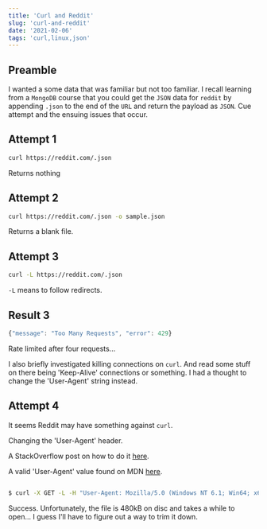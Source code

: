 ```yaml
---
title: 'Curl and Reddit'
slug: 'curl-and-reddit'
date: '2021-02-06'
tags: 'curl,linux,json'
---
```


## Preamble

I wanted a some data that was familiar but not too familiar.  I recall learning from a `MongoDB` course that you could get the `JSON` data for `reddit` by appending `.json` to the end of the `URL` and return the payload as `JSON`.  Cue attempt and the ensuing issues that occur.

## Attempt 1

```bash
curl https://reddit.com/.json
```

Returns nothing

## Attempt 2

```bash
curl https://reddit.com/.json -o sample.json
```

Returns a blank file.

## Attempt 3

```bash
curl -L https://reddit.com/.json
```

`-L` means to follow redirects.

## Result 3

```javascript
{"message": "Too Many Requests", "error": 429}
```

Rate limited after four requests...

I also briefly investigated killing connections on `curl`.  And read some stuff on there being 'Keep-Alive' connections or something.  I had a thought to change the 'User-Agent' string instead.

## Attempt 4

It seems Reddit may have something against `curl`.

Changing the 'User-Agent' header.

A StackOverflow post on how to do it [here](https://stackoverflow.com/a/31597823).

A valid 'User-Agent' value found on MDN [here](https://developer.mozilla.org/en-US/docs/Web/HTTP/Headers/User-Agent#examples).

```bash

$ curl -X GET -L -H "User-Agent: Mozilla/5.0 (Windows NT 6.1; Win64; x64; rv:47.0) Gecko/20100101 Firefox/47.0" https://reddit.com/.json

```

Success.  Unfortunately, the file is 480kB on disc and takes a while to open...  I guess I'll have to figure out a way to trim it down.
